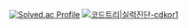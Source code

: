 [![Solved.ac Profile](http://mazassumnida.wtf/api/v2/generate_badge?boj=khj20006)](https://solved.ac/khj20006/)
[![코드트리|실력진단-cdkor1](https://banner.codetree.ai/v1/banner/cdkor1)](https://www.codetree.ai/profiles/cdkor1)
